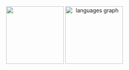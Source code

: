 <div align="center">
  <img src="https://github-readme-stats.vercel.app/api?username=sieadev&theme=radical&show_icons=true" height="150" />
  <img src="https://github-readme-stats.vercel.app/api/top-langs?username=si&locale=en&hide_title=false&layout=compact&card_width=320&langs_count=5&theme=radical&hide_border=false" height="150" alt="languages graph"  />
</div>
